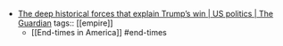- [The deep historical forces that explain Trump’s win | US politics | The Guardian](https://www.theguardian.com/us-news/2024/nov/30/the-deep-historical-forces-that-explain-trumps-win)
  tags:: [[empire]]
	- [[End-times in America]] #end-times